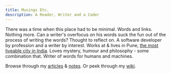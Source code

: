 ```yaml
---
title: Musings Etc.
description: A Reader, Writer and a Coder
---
```


There was a time when this place had to be minimal. Words and links. Nothing more. Can a writer's overfocus on his words suck the fun out of the process of writing the words? Thought to reflect on. A software developer by profession and a writer by interest. Works at & lives in Pune, [the most liveable city in India](https://en.wikipedia.org/wiki/Pune). Loves mystery, humour and philosophy - some combination that. Writer of words for humans and machines.

Browse through my [articles](https://www.amitgawande.com/post/) & [notes](https://www.amitgawande.com/notes/). Or peek through my [wiki](https://wiki.amitg.net).